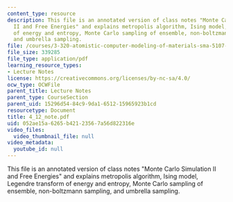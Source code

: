 ```yaml
---
content_type: resource
description: This file is an annotated version of class notes "Monte Carlo Simulation
  II and Free Energies" and explains metropolis algorithm, Ising model, Legendre transform
  of energy and entropy, Monte Carlo sampling of ensemble, non-boltzmann sampling,
  and umbrella sampling.
file: /courses/3-320-atomistic-computer-modeling-of-materials-sma-5107-spring-2005/052ae15a6265b42123567a56d822316e_4_12_note.pdf
file_size: 339285
file_type: application/pdf
learning_resource_types:
- Lecture Notes
license: https://creativecommons.org/licenses/by-nc-sa/4.0/
ocw_type: OCWFile
parent_title: Lecture Notes
parent_type: CourseSection
parent_uid: 15296d54-84c9-9da1-6512-15965923b1cd
resourcetype: Document
title: 4_12_note.pdf
uid: 052ae15a-6265-b421-2356-7a56d822316e
video_files:
  video_thumbnail_file: null
video_metadata:
  youtube_id: null
---
```

This file is an annotated version of class notes "Monte Carlo Simulation II and Free Energies" and explains metropolis algorithm, Ising model, Legendre transform of energy and entropy, Monte Carlo sampling of ensemble, non-boltzmann sampling, and umbrella sampling.